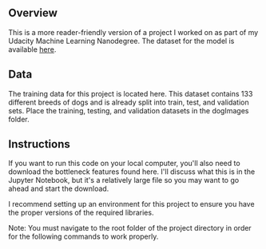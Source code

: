 ## Overview
This is a more reader-friendly version of a project I worked on as part of my Udacity Machine Learning Nanodegree. The dataset for the model is available [here](http://vision.stanford.edu/aditya86/ImageNetDogs/).

## Data
The training data for this project is located here. This dataset contains 133 different breeds of dogs and is already split into train, test, and validation sets. Place the training, testing, and validation datasets in the dogImages folder.

## Instructions
If you want to run this code on your local computer, you'll also need to download the bottleneck features found here. I'll discuss what this is in the Jupyter Notebook, but it's a relatively large file so you may want to go ahead and start the download.

I recommend setting up an environment for this project to ensure you have the proper versions of the required libraries.

Note: You must navigate to the root folder of the project directory in order for the following commands to work properly.

